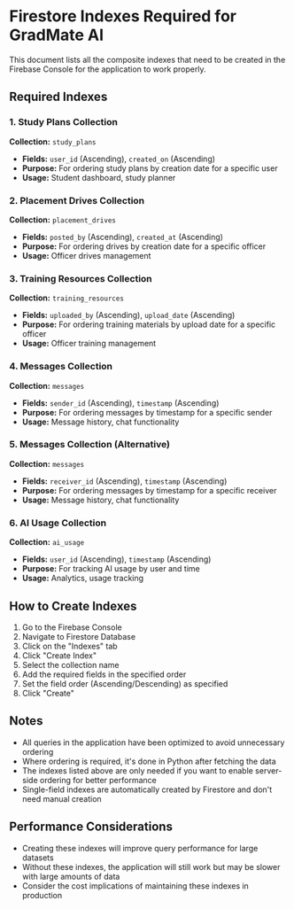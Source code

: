 # Firestore Indexes Required for GradMate AI

This document lists all the composite indexes that need to be created in the Firebase Console for the application to work properly.

## Required Indexes

### 1. Study Plans Collection
**Collection:** `study_plans`
- **Fields:** `user_id` (Ascending), `created_on` (Ascending)
- **Purpose:** For ordering study plans by creation date for a specific user
- **Usage:** Student dashboard, study planner

### 2. Placement Drives Collection
**Collection:** `placement_drives`
- **Fields:** `posted_by` (Ascending), `created_at` (Ascending)
- **Purpose:** For ordering drives by creation date for a specific officer
- **Usage:** Officer drives management

### 3. Training Resources Collection
**Collection:** `training_resources`
- **Fields:** `uploaded_by` (Ascending), `upload_date` (Ascending)
- **Purpose:** For ordering training materials by upload date for a specific officer
- **Usage:** Officer training management

### 4. Messages Collection
**Collection:** `messages`
- **Fields:** `sender_id` (Ascending), `timestamp` (Ascending)
- **Purpose:** For ordering messages by timestamp for a specific sender
- **Usage:** Message history, chat functionality

### 5. Messages Collection (Alternative)
**Collection:** `messages`
- **Fields:** `receiver_id` (Ascending), `timestamp` (Ascending)
- **Purpose:** For ordering messages by timestamp for a specific receiver
- **Usage:** Message history, chat functionality

### 6. AI Usage Collection
**Collection:** `ai_usage`
- **Fields:** `user_id` (Ascending), `timestamp` (Ascending)
- **Purpose:** For tracking AI usage by user and time
- **Usage:** Analytics, usage tracking

## How to Create Indexes

1. Go to the Firebase Console
2. Navigate to Firestore Database
3. Click on the "Indexes" tab
4. Click "Create Index"
5. Select the collection name
6. Add the required fields in the specified order
7. Set the field order (Ascending/Descending) as specified
8. Click "Create"

## Notes

- All queries in the application have been optimized to avoid unnecessary ordering
- Where ordering is required, it's done in Python after fetching the data
- The indexes listed above are only needed if you want to enable server-side ordering for better performance
- Single-field indexes are automatically created by Firestore and don't need manual creation

## Performance Considerations

- Creating these indexes will improve query performance for large datasets
- Without these indexes, the application will still work but may be slower with large amounts of data
- Consider the cost implications of maintaining these indexes in production